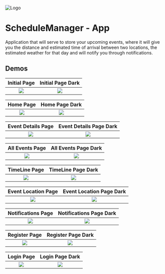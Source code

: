 
![Logo](https://cdn-icons-png.flaticon.com/512/3652/3652191.png)


# ScheduleManager - App

Application that will serve to store your upcoming events, where it will give you the distance and estimated time of arrival between two locations, the estimated weather for that day and will notify you through notifications.



## Demos
Initial Page              |  Initial Page Dark
:-------------------------:|:-------------------------:
![](https://media2.giphy.com/media/jU0SM6kBe1EQEoQlAn/giphy.gif?cid=790b7611f269b91767c3452d822fa1bbd224555f36d17869&rid=giphy.gif&ct=g)  |  ![](https://media4.giphy.com/media/4lfNdt7lm1ngg1GB4f/giphy.gif?cid=790b7611a3caf9b1d9b2ae679a80ec726c28218100cf3904&rid=giphy.gif&ct=g)

Home Page              |  Home Page Dark
:-------------------------:|:-------------------------:
![](https://media1.giphy.com/media/Iaa5yW4RmqDCeGuwwp/giphy.gif?cid=790b76119c0eeba4941aeeb7387d98e46c55f032d41a6a9c&rid=giphy.gif&ct=g)  |  ![](https://media2.giphy.com/media/O5eOQxXCnbFh2xxWek/giphy.gif?cid=790b7611f3daeebb8670cf612b3850fdd8d4ec8468ea06f0&rid=giphy.gif&ct=g)


Event Details Page              |  Event Details Page Dark
:-------------------------:|:-------------------------:
![](https://media4.giphy.com/media/jGAsA0agK721ea2Mxd/giphy.gif?cid=790b76114ae1ad4b08774c6a79aa328aece0ba1900664396&rid=giphy.gif&ct=g)  |  ![](https://media3.giphy.com/media/ippsGLdmGEyyg2uhNY/giphy.gif?cid=790b7611e234c55199e05d78bce36d4439dee603d9ea3246&rid=giphy.gif&ct=g)

All Events Page             |  All Events Page Dark
:-------------------------:|:-------------------------:
![](https://media4.giphy.com/media/Zpi9e8gayBEo28dc0w/giphy.gif?cid=790b7611779f5ff19bc7148cd3a05043d01db5de0323d250&rid=giphy.gif&ct=g)  |  ![](https://media2.giphy.com/media/t6HMf45wTfXRn4yYbv/giphy.gif?cid=790b7611c7ad5c106b7db6f80a419955bf09e2e2db1029bc&rid=giphy.gif&ct=g)


TimeLine Page             |  TimeLine Page Dark
:-------------------------:|:-------------------------:
![](https://media3.giphy.com/media/qneyj3lHHUh51z6oMS/giphy.gif?cid=790b7611a87050130a52b0d2162ad3a3d40832c8f87fa06e&rid=giphy.gif&ct=g)  |  ![](https://media2.giphy.com/media/qQzdW1DOzViWLQtQyO/giphy.gif?cid=790b76110f579f7d2f1002a5260f7201c71ac02f0ee94ac4&rid=giphy.gif&ct=g)

Event Location Page             |  Event Location Page Dark
:-------------------------:|:-------------------------:
![](https://media3.giphy.com/media/nnfHS546AJc4JpOoPi/giphy.gif?cid=790b761104775d65c4185f9a0adecd4ee62744177e449c87&rid=giphy.gif&ct=g)  |  ![](https://media1.giphy.com/media/EeEVH2JwiEi02B4moZ/giphy.gif?cid=790b7611684e1cd9ca889b02a659d82d72685e40719ac759&rid=giphy.gif&ct=g)

Notifications Page             |  Notifications Page Dark
:-------------------------:|:-------------------------:
![](https://media1.giphy.com/media/ekPxShsK2MVbihIR1U/giphy.gif?cid=790b7611e69de0964568d8b9ebe3cf0a784521eab739171c&rid=giphy.gif&ct=g)  |  ![](https://media2.giphy.com/media/DkO7h2nCOMJii9cKZZ/giphy.gif?cid=790b7611f6404363cb0a18a4661165f9945c153044e3e6ce&rid=giphy.gif&ct=g)

Register Page              |  Register Page Dark
:-------------------------:|:-------------------------:
![](https://i.imgur.com/xoGKPNOl.jpg)  |  ![](https://i.imgur.com/ns03dkxl.jpg)

Login Page              |  Login Page Dark
:-------------------------:|:-------------------------:
![](https://i.imgur.com/DdHW3rel.jpg)  |  ![](https://i.imgur.com/kND2NwJl.jpg)

